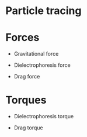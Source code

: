 # Particle tracing

# Forces

- Gravitational force

- Dielectrophoresis force

- Drag force

# Torques

- Dielectrophoresis torque

- Drag torque
